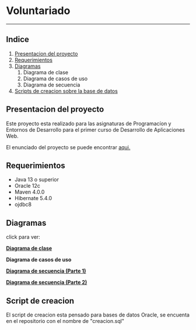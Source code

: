 # Voluntariado

-----

## Indice

1. [Presentacion del proyecto](#presentacion-del-proyecto)
2. [Requerimientos](#requerimientos)
3. [Diagramas](#diagramas)
   1. Diagrama de clase
   2. Diagrama de casos de uso
   3. Diagrama de secuencia
4. [Scripts de creacion sobre la base de datos](#script-de-creacion)

## Presentacion del proyecto

Este proyecto esta realizado para las asignaturas de Programacíon y Entornos de Desarrollo para el primer curso de Desarrollo de Aplicaciones Web.

El enunciado del proyecto se puede encontrar [aqui.](https://drive.google.com/file/d/1wxndppVX-6nkW55Zau-0JiMw3Ps6qvAn/view?usp=sharing)

## Requerimientos

- Java 13 o superior
- Oracle 12c
- Maven 4.0.0
- Hibernate 5.4.0
- ojdbc8

## Diagramas

click para ver:

[**Diagrama de clase**](https://i.imgur.com/N3fVfpe.jpeg)

**Diagrama de casos de uso**

[**Diagrama de secuencia (Parte 1)**](https://i.imgur.com/GQKEVeM.jpeg)

[**Diagrama de secuencia (Parte 2)**](https://i.imgur.com/QdNsBv0.jpeg)

## Script de creacion

El script de creacion esta pensado para bases de datos Oracle, se encuenta en el repositorio con el nombre de "creacion.sql"
